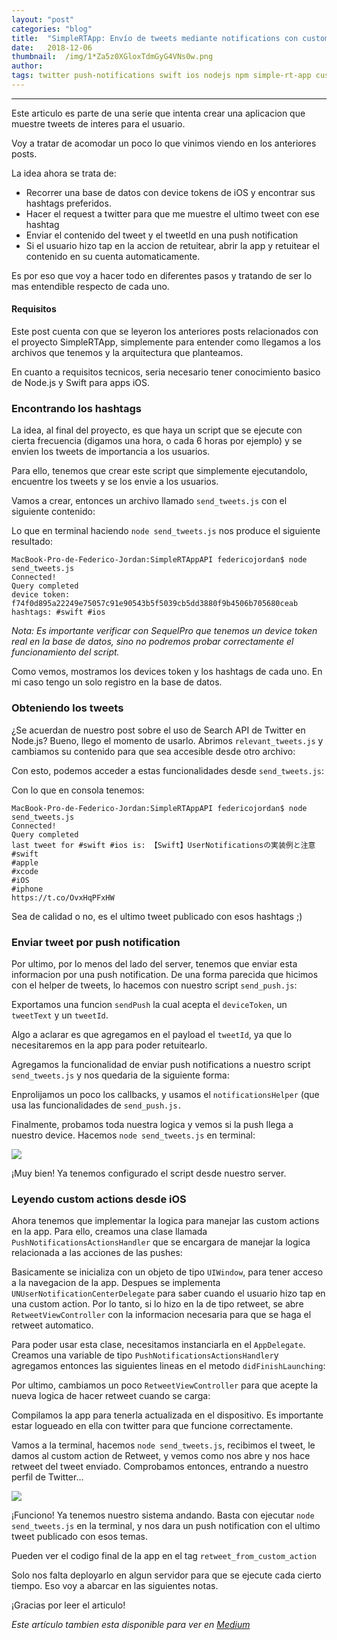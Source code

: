 ```yaml
---
layout:	"post"
categories:	"blog"
title:	"SimpleRTApp: Envío de tweets mediante notifications con custom actions para iOS"
date:	2018-12-06
thumbnail:	/img/1*Za5z0XGloxTdmGyG4VNs0w.png
author:	
tags: twitter push-notifications swift ios nodejs npm simple-rt-app custom-actions spanish
---
```


* * *

Este articulo es parte de una serie que intenta crear una aplicacion que
muestre tweets de interes para el usuario.

Voy a tratar de acomodar un poco lo que vinimos viendo en los anteriores
posts.

La idea ahora se trata de:

  * Recorrer una base de datos con device tokens de iOS y encontrar sus hashtags preferidos.
  * Hacer el request a twitter para que me muestre el ultimo tweet con ese hashtag
  * Enviar el contenido del tweet y el tweetId en una push notification
  * Si el usuario hizo tap en la accion de retuitear, abrir la app y retuitear el contenido en su cuenta automaticamente.

Es por eso que voy a hacer todo en diferentes pasos y tratando de ser lo mas
entendible respecto de cada uno.

#### Requisitos

Este post cuenta con que se leyeron los anteriores posts relacionados con el
proyecto SimpleRTApp, simplemente para entender como llegamos a los archivos
que tenemos y la arquitectura que planteamos.

En cuanto a requisitos tecnicos, seria necesario tener conocimiento basico de
Node.js y Swift para apps iOS.

### Encontrando los hashtags

La idea, al final del proyecto, es que haya un script que se ejecute con
cierta frecuencia (digamos una hora, o cada 6 horas por ejemplo) y se envien
los tweets de importancia a los usuarios.

Para ello, tenemos que crear este script que simplemente ejecutandolo,
encuentre los tweets y se los envie a los usuarios.

Vamos a crear, entonces un archivo llamado `send_tweets.js` con el siguiente
contenido:

<script src="https://gist.github.com/fedejordan/82faec0c664e54e2508e674387a3d991.js"></script>
Lo que en terminal haciendo `node send_tweets.js` nos produce el siguiente
resultado:

    
    
    MacBook-Pro-de-Federico-Jordan:SimpleRTAppAPI federicojordan$ node send_tweets.js   
    Connected!  
    Query completed  
    device token: f74f0d895a22249e75057c91e90543b5f5039cb5dd3880f9b4506b705680ceab hashtags: #swift #ios

 _Nota: Es importante verificar con SequelPro que tenemos un device token real
en la base de datos, sino no podremos probar correctamente el funcionamiento
del script._

Como vemos, mostramos los devices token y los hashtags de cada uno. En mi caso
tengo un solo registro en la base de datos.

### Obteniendo los tweets

¿Se acuerdan de nuestro post sobre el uso de Search API de Twitter en Node.js?
Bueno, llego el momento de usarlo. Abrimos `relevant_tweets.js` y cambiamos su
contenido para que sea accesible desde otro archivo:

<script src="https://gist.github.com/fedejordan/0d3b899487d740e6657093e3583ac201.js"></script>
Con esto, podemos acceder a estas funcionalidades desde `send_tweets.js`:

<script src="https://gist.github.com/fedejordan/90298781bae66ae79a1f3d4defa6bacb.js"></script>
Con lo que en consola tenemos:

    
    
    MacBook-Pro-de-Federico-Jordan:SimpleRTAppAPI federicojordan$ node send_tweets.js   
    Connected!  
    Query completed  
    last tweet for #swift #ios is: 【Swift】UserNotificationsの実装例と注意   
    #swift  
    #apple  
    #xcode  
    #iOS  
    #iphone  
    https://t.co/OvxHqPFxHW

Sea de calidad o no, es el ultimo tweet publicado con esos hashtags ;)

### Enviar tweet por push notification

Por ultimo, por lo menos del lado del server, tenemos que enviar esta
informacion por una push notification. De una forma parecida que hicimos con
el helper de tweets, lo hacemos con nuestro script `send_push.js`:

<script src="https://gist.github.com/fedejordan/2fd333858c19b1d866948db8c86c8f4d.js"></script>
Exportamos una funcion `sendPush` la cual acepta el `deviceToken`, un
`tweetText` y un `tweetId`.

Algo a aclarar es que agregamos en el payload el `tweetId`, ya que lo
necesitaremos en la app para poder retuitearlo.

Agregamos la funcionalidad de enviar push notifications a nuestro script
`send_tweets.js` y nos quedaria de la siguiente forma:

<script src="https://gist.github.com/fedejordan/88b6528684d70c26d3ed63ebe25ee0d9.js"></script>
Enprolijamos un poco los callbacks, y usamos el `notificationsHelper` (que usa
las funcionalidades de `send_push.js.`

Finalmente, probamos toda nuestra logica y vemos si la push llega a nuestro
device. Hacemos `node send_tweets.js` en terminal:

![](/img/1*Za5z0XGloxTdmGyG4VNs0w.png)

¡Muy bien! Ya tenemos configurado el script desde nuestro server.

### Leyendo custom actions desde iOS

Ahora tenemos que implementar la logica para manejar las custom actions en la
app. Para ello, creamos una clase llamada `PushNotificationsActionsHandler`
que se encargara de manejar la logica relacionada a las acciones de las
pushes:

<script src="https://gist.github.com/fedejordan/8b6ae3e0687b7576a64467a367beeb6b.js"></script>
Basicamente se inicializa con un objeto de tipo `UIWindow`, para tener acceso
a la navegacion de la app. Despues se implementa
`UNUserNotificationCenterDelegate` para saber cuando el usuario hizo tap en
una custom action. Por lo tanto, si lo hizo en la de tipo retweet, se abre
`RetweetViewController` con la informacion necesaria para que se haga el
retweet automatico.

Para poder usar esta clase, necesitamos instanciarla en el `AppDelegate`.
Creamos una variable de tipo `PushNotificationsActionsHandler`y agregamos
entonces las siguientes lineas en el metodo `didFinishLaunching`:

<script src="https://gist.github.com/fedejordan/b29770139251ec2a56adde01431e1b5a.js"></script>
Por ultimo, cambiamos un poco `RetweetViewController` para que acepte la nueva
logica de hacer retweet cuando se carga:

<script src="https://gist.github.com/fedejordan/a21d2937c88bdf30236c727ef07b3ecd.js"></script>
Compilamos la app para tenerla actualizada en el dispositivo. Es importante
estar logueado en ella con twitter para que funcione correctamente.

Vamos a la terminal, hacemos `node send_tweets.js`, recibimos el tweet, le
damos al custom action de Retweet, y vemos como nos abre y nos hace retweet
del tweet enviado. Comprobamos entonces, entrando a nuestro perfil de Twitter…

![](/img/1*80vMQFpCjfE4QELwOv8wHw.jpeg)

¡Funciono! Ya tenemos nuestro sistema andando. Basta con ejecutar `node
send_tweets.js` en la terminal, y nos dara un push notification con el ultimo
tweet publicado con esos temas.

Pueden ver el codigo final de la app en el tag `retweet_from_custom_action`

Solo nos falta deployarlo en algun servidor para que se ejecute cada cierto
tiempo. Eso voy a abarcar en las siguientes notas.

¡Gracias por leer el articulo!

*Este artículo tambien esta disponible para ver en [Medium](https://medium.com/@federicojordn/simplertapp-env%C3%ADo-de-tweets-mediante-notifications-con-custom-actions-para-ios-e6859c835567)*